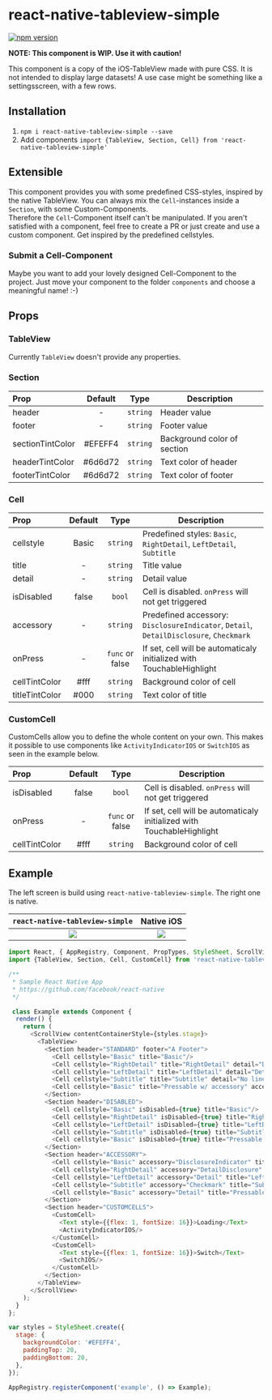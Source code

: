 # react-native-tableview-simple
[![npm version](http://img.shields.io/npm/v/react-native-tableview-simple.svg?style=flat-square)](https://www.npmjs.com/package/react-native-tableview-simple)

**NOTE: This component is WIP. Use it with caution!**

This component is a copy of the iOS-TableView made with pure CSS.
It is not intended to display large datasets!
A use case might be something like a settingsscreen, with a few rows.

## Installation
1. `npm i react-native-tableview-simple --save`
1. Add components `import {TableView, Section, Cell} from 'react-native-tableview-simple'`

## Extensible
This component provides you with some predefined CSS-styles, inspired by the native TableView.
You can always mix the `Cell`-instances inside a `Section`, with some Custom-Components.   
Therefore the `Cell`-Component itself can't be manipulated. If you aren't satisfied with a component, feel free to create a PR or just create and use a custom component. Get inspired by the predefined cellstyles.

### Submit a Cell-Component
Maybe you want to add your lovely designed Cell-Component to the project.
Just move your component to the folder `components` and choose a meaningful name! :-)

## Props
### TableView
Currently `TableView` doesn't provide any properties.

### Section
| Prop  | Default | Type | Description |
| :------------ | :---------------:| :---------------:| ---------------|
| header | - | `string` | Header value |
| footer | - | `string` | Footer value |
| sectionTintColor | #EFEFF4 | `string` | Background color of section |
| headerTintColor | #6d6d72 | `string` | Text color of header |
| footerTintColor | #6d6d72 | `string` | Text color of footer|

### Cell
| Prop  | Default | Type | Description |
| :------------ | :---------------:| :---------------:| ---------------|
| cellstyle | Basic | `string` | Predefined styles: `Basic`, `RightDetail`, `LeftDetail`, `Subtitle` |
| title | - | `string` | Title value |
| detail | - | `string` | Detail value |
| isDisabled | false | `bool` | Cell is disabled. `onPress` will not get triggered |
| accessory | - | `string` | Predefined accessory: `DisclosureIndicator`, `Detail`, `DetailDisclosure`, `Checkmark` |
| onPress | - | `func` or false | If set, cell will be automaticaly initialized with TouchableHighlight |
| cellTintColor | #fff | `string` | Background color of cell |
| titleTintColor | #000 | `string` | Text color of title |

### CustomCell
CustomCells allow you to define the whole content on your own.
This makes it possible to use components like `ActivityIndicatorIOS` or `SwitchIOS` as seen in the example below.

| Prop  | Default | Type | Description |
| :------------ | :---------------:| :---------------:| ---------------|
| isDisabled | false | `bool` | Cell is disabled. `onPress` will not get triggered |
| onPress | - | `func` or false | If set, cell will be automaticaly initialized with TouchableHighlight |
| cellTintColor | #fff | `string` | Background color of cell |


## Example
The left screen is build using `react-native-tableview-simple`. The right one is native.

| `react-native-tableview-simple` | Native iOS |
| :------------: | :---------------: |
| ![](https://raw.github.com/Purii/react-native-tableview-simple/master/screenshot.png) | ![](https://raw.github.com/Purii/react-native-tableview-simple/master/screenshotNative.png) |

```javascript
import React, { AppRegistry, Component, PropTypes, StyleSheet, ScrollView, View, Text, ActivityIndicatorIOS, SwitchIOS } from 'react-native';
import {TableView, Section, Cell, CustomCell} from 'react-native-tableview-simple';

/**
 * Sample React Native App
 * https://github.com/facebook/react-native
 */

 class Example extends Component {
  render() {
    return (
      <ScrollView contentContainerStyle={styles.stage}>
        <TableView>
          <Section header="STANDARD" footer="A Footer">
            <Cell cellstyle="Basic" title="Basic"/>
            <Cell cellstyle="RightDetail" title="RightDetail" detail="Detail" />
            <Cell cellstyle="LeftDetail" title="LeftDetail" detail="Detail"/>
            <Cell cellstyle="Subtitle" title="Subtitle" detail="No linebreakkkkkkkkkkkkkkkkkkkkkkkkkkkkkkkkkkkkkkkkkkkkkkkkkkkkkkkkkkkkkkkkkkkk"/>
            <Cell cellstyle="Basic" title="Pressable w/ accessory" accessory="DisclosureIndicator" onPress={() => {console.log('Heyho!')}}/>
          </Section>
          <Section header="DISABLED">
            <Cell cellstyle="Basic" isDisabled={true} title="Basic"/>
            <Cell cellstyle="RightDetail" isDisabled={true} title="RightDetail" detail="Detail" />
            <Cell cellstyle="LeftDetail" isDisabled={true} title="LeftDetail" detail="Detail"/>
            <Cell cellstyle="Subtitle" isDisabled={true} title="Subtitle" detail="No linebreakkkkkkkkkkkkkkkkkkkkkkkkkkkkkkkkkkkkkkkkkkkkkkkkkkkkkkkkkkkkkkkkkkkk"/>
            <Cell cellstyle="Basic" isDisabled={true} title="Pressable w/ accessory" accessory="DisclosureIndicator" onPress={() => {console.log('Heyho!')}}/>
          </Section>
          <Section header="ACCESSORY">
            <Cell cellstyle="Basic" accessory="DisclosureIndicator" title="Basic"/>
            <Cell cellstyle="RightDetail" accessory="DetailDisclosure" title="RightDetail" detail="Detail" />
            <Cell cellstyle="LeftDetail" accessory="Detail" title="LeftDetail" detail="Detail"/>
            <Cell cellstyle="Subtitle" accessory="Checkmark" title="Subtitle" detail="No linebreakkkkkkkkkkkkkkkkkkkkkkkkkkkkkkkkkkkkkkkkkkkkkkkkkkkkkkkkkkkkkkkkkkkk"/>
            <Cell cellstyle="Basic" accessory="Detail" title="Pressable w/ accessory" onPress={() => {console.log('Heyho!')}}/>
          </Section>
          <Section header="CUSTOMCELLS">
            <CustomCell>
              <Text style={{flex: 1, fontSize: 16}}>Loading</Text>
              <ActivityIndicatorIOS/>
            </CustomCell>
            <CustomCell>
              <Text style={{flex: 1, fontSize: 16}}>Switch</Text>
              <SwitchIOS/>
            </CustomCell>
          </Section>
        </TableView>
      </ScrollView>
    );
  }
};

var styles = StyleSheet.create({
  stage: {
    backgroundColor: '#EFEFF4',
    paddingTop: 20,
    paddingBottom: 20,
  },
});

AppRegistry.registerComponent('example', () => Example);

```

